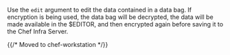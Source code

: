 Use the `edit` argument to edit the data contained in a data bag. If
encryption is being used, the data bag will be decrypted, the data will
be made available in the \$EDITOR, and then encrypted again before
saving it to the Chef Infra Server.

{{/* Moved to chef-workstation */}}
